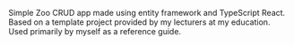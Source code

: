 Simple Zoo CRUD app made using entity framework and TypeScript React.
Based on a template project provided by my lecturers at my education.
Used primarily by myself as a reference guide.
